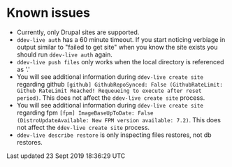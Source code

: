 # Known issues

* Currently, only Drupal sites are supported.
* `ddev-live auth` has a 60 minute timeout. If you start noticing verbiage in output similar to "failed to get site" when you know the site exists you should run `ddev-live auth` again.
* `ddev-live push files` only works when the local directory is referenced as '.' 
* You will see additional information during `ddev-live create site` regarding github `[github] GithubRepoSynced: False (GithubRateLimit: Github RateLimit Reached! Requeueing to execute after reset period)`. This does not affect the `ddev-live create site` process.
* You will see additional information during `ddev-live create site` regarding fpm `[fpm] ImageBaseUpToDate: False (DistroUpdateAvailable: New FPM version available: 7.2)`. This does not affect the `ddev-live create site` process.
* `ddev-live describe restore` is only inspecting files restores, not db restores. 

Last updated 23 Sept 2019 18:36:29 UTC
